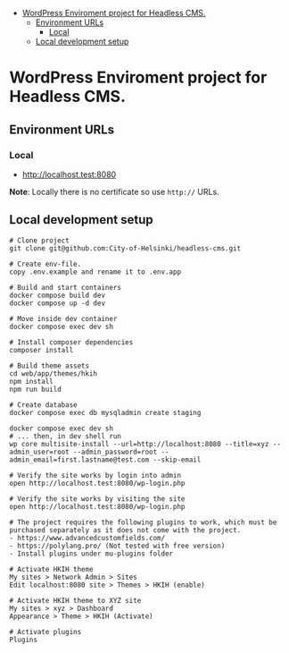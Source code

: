 - [WordPress Enviroment project for Headless CMS.](#wordpress-enviroment-project-for-headless-cms)
  - [Environment URLs](#environment-urls)
    - [Local](#local)
  - [Local development setup](#local-development-setup)


# WordPress Enviroment project for Headless CMS.

## Environment URLs

### Local

* http://localhost.test:8080

**Note**: Locally there is no certificate so use `http://` URLs.

## Local development setup

```
# Clone project
git clone git@github.com:City-of-Helsinki/headless-cms.git

# Create env-file.
copy .env.example and rename it to .env.app

# Build and start containers
docker compose build dev
docker compose up -d dev

# Move inside dev container
docker compose exec dev sh

# Install composer dependencies
composer install

# Build theme assets
cd web/app/themes/hkih
npm install
npm run build

# Create database
docker compose exec db mysqladmin create staging

docker compose exec dev sh
# ... then, in dev shell run
wp core multisite-install --url=http://localhost:8080 --title=xyz --admin_user=root --admin_password=root --admin_email=first.lastname@test.com --skip-email

# Verify the site works by login into admin
open http://localhost.test:8080/wp-login.php

# Verify the site works by visiting the site
open http://localhost.test:8080/wp-login.php

# The project requires the following plugins to work, which must be purchased separately as it does not come with the project.
- https://www.advancedcustomfields.com/
- https://polylang.pro/ (Not tested with free version)
- Install plugins under mu-plugins folder

# Activate HKIH theme
My sites > Network Admin > Sites
Edit localhost:8080 site > Themes > HKIH (enable)

# Activate HKIH theme to XYZ site
My sites > xyz > Dashboard
Appearance > Theme > HKIH (Activate)

# Activate plugins
Plugins

```